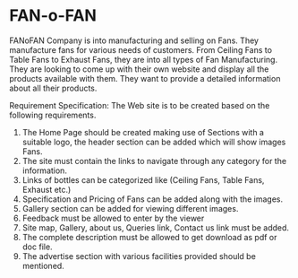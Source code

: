# FAN-o-FAN
FANoFAN Company is into manufacturing and selling on Fans. They manufacture fans for various needs of customers. From Ceiling Fans to Table Fans to Exhaust Fans, they are into all types of Fan Manufacturing. They are looking to come up with their own website and display all the products available with them. They want to provide a detailed information about all their products. 

Requirement Specification: 
The Web site is to be created based on the following requirements.
1) The Home Page should be created making use of Sections with a suitable logo, the header section can be added which will show images Fans.
2) The site must contain the links to navigate through any category for the information.
3) Links of bottles can be categorized like (Ceiling Fans, Table Fans, Exhaust etc.)
4) Specification and Pricing of Fans can be added along with the images.
5) Gallery section can be added for viewing different images.
6) Feedback must be allowed to enter by the viewer
7) Site map, Gallery, about us, Queries link, Contact us link must be added.
8) The complete description must be allowed to get download as pdf or doc file.
9) The advertise section with various facilities provided should be mentioned.
